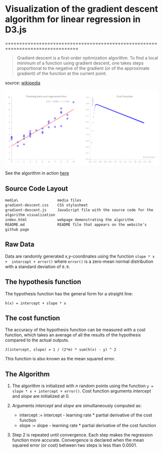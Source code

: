 # Visualization of the gradient descent algorithm for linear regression in D3.js
================================================================================


> Gradient descent is a first-order optimization algorithm. To find a local 
minimum of a function using gradient descent, one takes steps proportional to 
the negative of the gradient (or of the approximate gradient) of the function 
at the current point.

source: [wikipedia](https://en.wikipedia.org/wiki/Gradient_descent)

![Gradient descent](/media/thumbnail.png "Gradient descent")

See the algorithm in action [here](http://nl-hugo.github.io/d3-gradient-descent/index.html)


## Source Code Layout

    media\					media files
    gradient-descent.css    CSS stylesheet
    gradient-descent.js     JavaScript file with the source code for the algorithm visualization
    index.html          	webpage demonstrating the algorithm
    README.md           	README file that appears on the website's github page


## Raw Data

Data are randomly generated x,y-coordinates using the function `slope * x + 
intercept + error()` where `error()` is a zero-mean normal distribution with a 
standard deviation of `0.9`.


## The hypothesis function

The hypothesis function has the general form for a straight line:

```
h(x) = intercept + slope * x
```

## The cost function

The accuracy of the hypothesis function can be measured with a cost function, 
which takes an average of all the results of the hypothesis compared to the 
actual outputs. 

```
J(intercept, slope) = 1 / (2*m) * sum(h(x) - y) ^ 2
```

This function is also known as the mean squared error.


## The Algorithm

1. The algorithm is initialized with _n_ random points using the function 
`y = slope * x + intercept + error()`. Cost function arguments _intercept_ and 
_slope_ are initialized at 0.

2. Arguments _intercept_ and _slope_ are simultaneously computed as: 
	* intercept := intercept - learning rate * partial derivative of the cost function
	* slope := slope - learning rate * partial derivative of the cost function

3. Step 2 is repeated until convergence. Each step makes the regression 
function more accurate. Convergence is declared when the mean squared error 
(or cost) between two steps is less than 0.0001. 
